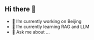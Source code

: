 ## Hi there 👋

- 🔭 I’m currently working on Beijing
- 🌱 I’m currently learning RAG and LLM
- 💬 Ask me about ...

  
<!--
**gdw439/gdw439** is a ✨ _special_ ✨ repository because its `README.md` (this file) appears on your GitHub profile.

Here are some ideas to get you started:

- 🔭 I’m currently working on Beijing
- 🌱 I’m currently learning RAG and LLM
- 👯 I’m looking to collaborate on ...
- 🤔 I’m looking for help with ...
- 💬 Ask me about ...
- 📫 How to reach me: ...
- 😄 Pronouns: ...
- ⚡ Fun fact: ...
-->
